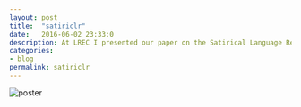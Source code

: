 ```yaml
---
layout: post
title:  "satiriclr"
date:   2016-06-02 23:33:0
description: At LREC I presented our paper on the Satirical Language Resource
categories:
- blog
permalink: satiriclr
---
```




![poster]


[poster]: https://raw.githubusercontent.com/swubb/swubb.github.io/master/assets/images/satiricLR_poster.png
